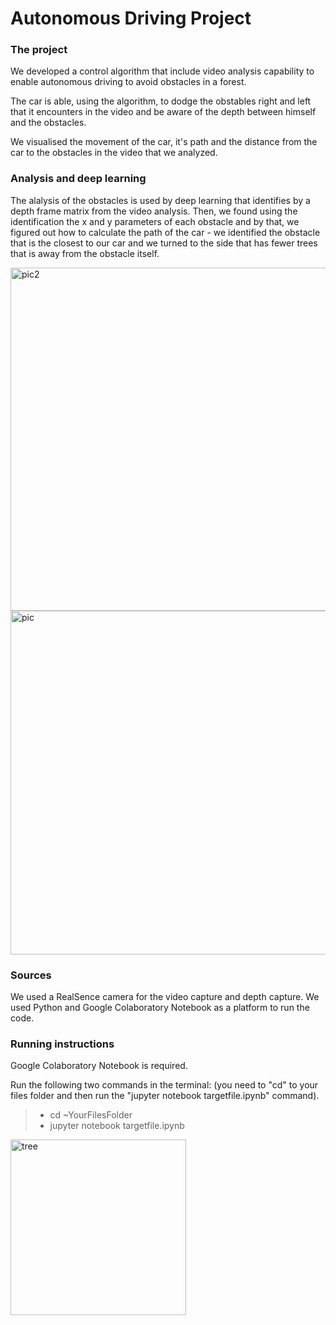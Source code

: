 # Autonomous Driving Project

### The project
We developed a control algorithm that include video analysis capability to enable autonomous driving to avoid obstacles in a forest.

The car is able, using the algorithm, to dodge the obstables right and left that it encounters in the video and be aware of the depth between himself and the obstacles.

We visualised the movement of the car, it's path and the distance from the car to the obstacles in the video that we analyzed.

### Analysis and deep learning
The alalysis of the obstacles is used by deep learning that identifies by a depth frame matrix from the video analysis.
Then, we found using the identification the x and y parameters of each obstacle and by that,
we figured out how to calculate the path of the car - we identified the obstacle that is the closest to our car and we turned to the side that has fewer trees that is away from the obstacle itself.

<img width="549" alt="pic2" src="https://user-images.githubusercontent.com/73496090/178831447-d546c5d9-0a9a-425d-b1a0-951279fccebd.PNG">

<img width="550" alt="pic" src="https://user-images.githubusercontent.com/73496090/178831506-c72bd482-e3eb-45e3-9c61-e140c3b05e88.PNG">

### Sources
We used a RealSence camera for the video capture and depth capture.
We used Python and Google Colaboratory Notebook as a platform to run the code.

### Running instructions
Google Colaboratory Notebook is required.

Run the following two commands in the terminal:
(you need to "cd" to your files folder and then run the "jupyter notebook targetfile.ipynb" command).

> - cd ~YourFilesFolder
> - jupyter notebook targetfile.ipynb

<img width="281" alt="tree" src="https://user-images.githubusercontent.com/73496090/178832664-6909c718-359c-456f-a85b-b3342057a2af.png">
